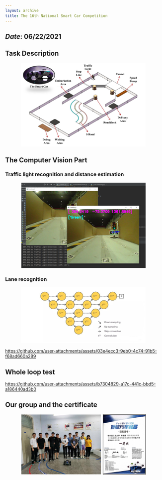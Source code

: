 ```yaml
---
layout: archive
title: The 16th National Smart Car Competition
---
```


## *Date*: 06/22/2021




## Task Description

<figure>
  <center>
    <img src="/news/smart_car_imgs/road.png" width="400"/>
  </center>
</figure>


## The Computer Vision Part


### Traffic light recognition and distance estimation

<figure>
  <center>
    <img src="/news/smart_car_imgs/traffic_light.png" width="400"/>
  </center>
</figure>

### Lane recognition

<figure>
  <center>
    <img src="/news/smart_car_imgs/Unet.png" width="400"/>
  </center>
</figure>

https://github.com/user-attachments/assets/03e4ecc3-9eb0-4c74-91b5-f68ad660a289

## Whole loop test


https://github.com/user-attachments/assets/b7304829-a17c-441c-bbd5-a186440ad3b0


## Our group and the certificate


<figure>
  <center>
    <img src="/news/smart_car_imgs/smart_car.png" width="400"/>
  </center>
</figure>


